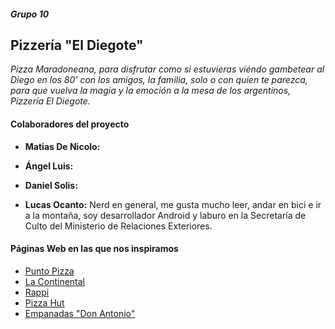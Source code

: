 #####  Grupo 10 
## Pizzería "El Diegote"

*Pizza Maradoneana, para disfrutar como si estuvieras viéndo gambetear al Diego en los 80' con los amigos, la familia, solo o con quien te parezca, para que vuelva la magia y la emoción a la mesa de los argentinos, Pizzería El Diegote.*

#### Colaboradores del proyecto 

* **Matias De Nicolo:**

* **Ángel Luis:**

* **Daniel Solis:**

* **Lucas Ocanto:** Nerd en general, me gusta mucho leer, andar en bici e ir a la montaña, soy desarrollador Android y laburo en la Secretaría de Culto del Ministerio de Relaciones Exteriores.

#### Páginas Web en las que nos inspiramos 

* [Punto Pizza](https://www.puntopizza.com.ar/)
* [La Continental](https://www.lacontinental.com/)
* [Rappi](https://www.rappi.com.ar/)
* [Pizza Hut](https://www.pizzahut.es/)
* [Empanadas "Don Antonio"](https://www.empanadasdonantonio.com/)